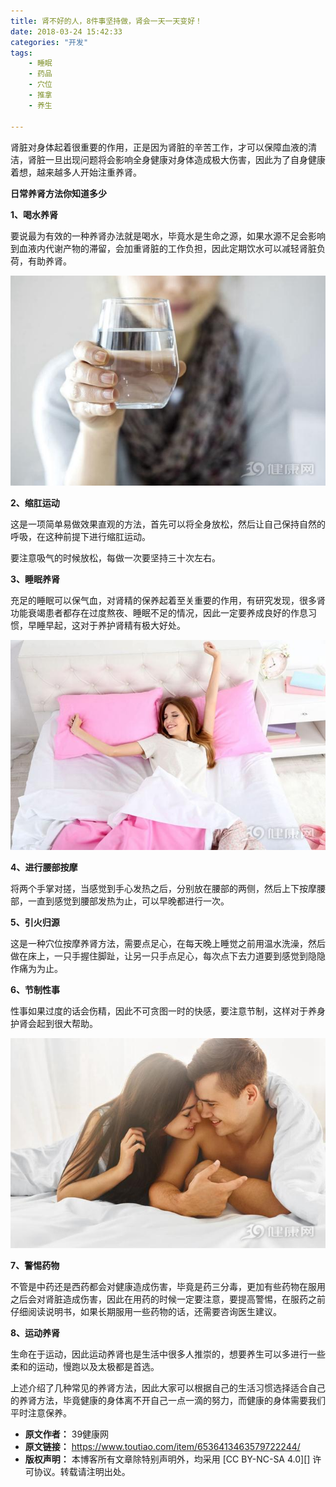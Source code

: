 ```yaml
---
title: 肾不好的人，8件事坚持做，肾会一天一天变好！
date: 2018-03-24 15:42:33
categories: "开发"
tags:
	- 睡眠
	- 药品
	- 穴位
	- 推拿
	- 养生

---
```


肾脏对身体起着很重要的作用，正是因为肾脏的辛苦工作，才可以保障血液的清洁，肾脏一旦出现问题将会影响全身健康对身体造成极大伤害，因此为了自身健康着想，越来越多人开始注重养肾。

**日常养肾方法你知道多少**

**1、喝水养肾**

要说最为有效的一种养肾办法就是喝水，毕竟水是生命之源，如果水源不足会影响到血液内代谢产物的滞留，会加重肾脏的工作负担，因此定期饮水可以减轻肾脏负荷，有助养肾。

![肾不好的人，8件事坚持做，肾会一天一天变好！][8]

**2、缩肛运动**

这是一项简单易做效果直观的方法，首先可以将全身放松，然后让自己保持自然的呼吸，在这种前提下进行缩肛运动。

要注意吸气的时候放松，每做一次要坚持三十次左右。

**3、睡眠养肾**

充足的睡眠可以保气血，对肾精的保养起着至关重要的作用，有研究发现，很多肾功能衰竭患者都存在过度熬夜、睡眠不足的情况，因此一定要养成良好的作息习惯，早睡早起，这对于养护肾精有极大好处。

![肾不好的人，8件事坚持做，肾会一天一天变好！][8 1]

**4、进行腰部按摩**

将两个手掌对搓，当感觉到手心发热之后，分别放在腰部的两侧，然后上下按摩腰部，一直到感觉到腰部发热为止，可以早晚都进行一次。

**5、引火归源**

这是一种穴位按摩养肾方法，需要点足心，在每天晚上睡觉之前用温水洗澡，然后做在床上，一只手握住脚趾，让另一只手点足心，每次点下去力道要到感觉到隐隐作痛为为止。

**6、节制性事**

性事如果过度的话会伤精，因此不可贪图一时的快感，要注意节制，这样对于养身护肾会起到很大帮助。

![肾不好的人，8件事坚持做，肾会一天一天变好！][8 2]

**7、警惕药物**

不管是中药还是西药都会对健康造成伤害，毕竟是药三分毒，更加有些药物在服用之后会对肾脏造成伤害，因此在用药的时候一定要注意，要提高警惕，在服药之前仔细阅读说明书，如果长期服用一些药物的话，还需要咨询医生建议。

**8、运动养肾**

生命在于运动，因此运动养肾也是生活中很多人推崇的，想要养生可以多进行一些柔和的运动，慢跑以及太极都是首选。

上述介绍了几种常见的养肾方法，因此大家可以根据自己的生活习惯选择适合自己的养肾方法，毕竟健康的身体离不开自己一点一滴的努力，而健康的身体需要我们平时注意保养。


[8]: static/resources/crawler/RM6F-MUYV-6NF3.jpg
[8 1]: static/resources/crawler/U2QZ-U3EM-3I6F.jpg
[8 2]: static/resources/crawler/ZJFU-ZFFZ-ERJF.jpg
 *  **原文作者：** 39健康网
 *  **原文链接：** https://www.toutiao.com/item/6536413463579722244/
 *  **版权声明：** 本博客所有文章除特别声明外，均采用 [CC BY-NC-SA 4.0][] 许可协议。转载请注明出处。

